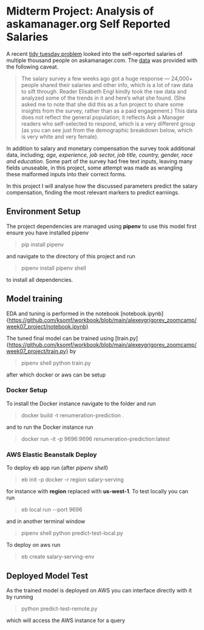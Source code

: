 # Midterm Project: Analysis of askamanager.org Self Reported Salaries

A recent [tidy tuesday problem](https://github.com/rfordatascience/tidytuesday/tree/master/data/2021/2021-05-18) looked into the self-reported salaries of multiple thousand people on askamanager.com. The [data](https://www.askamanager.org/2021/04/how-much-money-do-you-make-4.html) was provided with the following caveat.

> The salary survey a few weeks ago got a huge response — 24,000+ people shared their salaries and other info, which is a lot of raw data to sift through. Reader Elisabeth Engl kindly took the raw data and analyzed some of the trends in it and here’s what she found. (She asked me to note that she did this as a fun project to share some insights from the survey, rather than as a paid engagement.)
> This data does not reflect the general population; it reflects Ask a Manager readers who self-selected to respond, which is a very different group (as you can see just from the demographic breakdown below, which is very white and very female).


In addition to salary and monetary compensation the survey took additional data, including; *age, experience, job sector, job title, country, gender, race and education*. Some part of the survey had free text inputs, leaving many fields unuseable, in this project, some attempt was made as wrangling these malformed inputs into their correct forms.

In this project I will analyse how the discussed parameters predict the salary compensation, finding the most relevant markers to predict earnings.

## Environment Setup 
The project dependencies are managed using **pipenv** to use this model first ensure you have installed pipenv 

>pip install pipenv 

and navigate to the directory of this project and run

>pipenv install
>pipenv shell

to install all dependencies.

## Model training

EDA and tuning is performed in the notebook [notebook.ipynb]{https://github.com/ksomf/workbook/blob/main/alexeygrigorev_zoomcamp/week07_project/notebook.ipynb}


The tuned final model can be trained using [train.py]{https://github.com/ksomf/workbook/blob/main/alexeygrigorev_zoomcamp/week07_project/train.py} by

>pipenv shell
>python train.py

after which docker or aws can be setup

### Docker Setup

To install the Docker instance navigate to the folder and run 

>docker build -t renumeration-prediction .

and to run the Docker instance run

>docker run -it -p 9696:9696 renumeration-prediction:latest

### AWS Elastic Beanstalk Deploy

To deploy eb app run (after *pipenv shell*)

>eb init -p docker -r region salary-serving 

for instance with **region** replaced with **us-west-1**. To test locally you can run 
    
>eb local run --port 9696
    
and in another terminal window
    
>pipenv shell
>python predict-test-local.py
    
To deploy on aws run
    
>eb create salary-serving-env

## Deployed Model Test

As the trained model is deployed on AWS you can interface directly with it by running

>python predict-test-remote.py

which will access the AWS instance for a query
